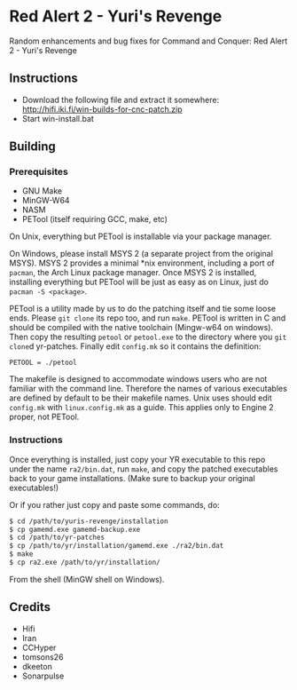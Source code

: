Red Alert 2 - Yuri's Revenge
================================================================================
Random enhancements and bug fixes for Command and Conquer: Red Alert 2 - Yuri's Revenge


Instructions
--------------------------------------------------------------------------------

 - Download the following file and extract it somewhere: http://hifi.iki.fi/win-builds-for-cnc-patch.zip
 - Start win-install.bat


Building
--------------------------------------------------------------------------------

### Prerequisites

 - GNU Make
 - MinGW-W64
 - NASM
 - PETool (itself requiring GCC, make, etc)

On Unix, everything but PETool is installable via your package manager.

On Windows, please install MSYS 2 (a separate project from the original MSYS).
MSYS 2 provides a minimal *nix environment, including a port of `pacman`, the
Arch Linux package manager. Once MSYS 2 is installed, installing everything but
PETool will be just as easy as on Linux, just do `pacman -S <package>`.

PETool is a utility made by us to do the patching itself and tie some loose
ends. Please `git clone` its repo too, and run `make`. PETool is written in C
and should be compiled with the native toolchain (Mingw-w64 on windows). Then
copy the resulting `petool` or `petool.exe` to the directory where you `git
clone`d yr-patches. Finally edit `config.mk` so it contains the definition:

```make
PETOOL = ./petool
```

The makefile is designed to accommodate windows users who are not familiar with
the command line. Therefore the names of various executables are defined by
default to be their makefile names. Unix uses should edit `config.mk` with
`linux.config.mk` as a guide. This applies only to Engine 2 proper, not PETool.

### Instructions

Once everything is installed, just copy your YR executable to this repo under
the name `ra2/bin.dat`, run `make`, and copy the patched executables back to
your game installations. (Make sure to backup your original executables!)

Or if you rather just copy and paste some commands, do:

```sh
$ cd /path/to/yuris-revenge/installation
$ cp gamemd.exe gamemd-backup.exe
$ cd /path/to/yr-patches
$ cp /path/to/yr/installation/gamemd.exe ./ra2/bin.dat
$ make
$ cp ra2.exe /path/to/yr/installation/
```

From the shell (MinGW shell on Windows).

Credits
--------------------------------------------------------------------------------

 - Hifi
 - Iran
 - CCHyper
 - tomsons26
 - dkeeton
 - Sonarpulse
